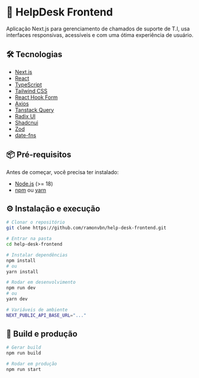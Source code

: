 # 🚀 HelpDesk Frontend

Aplicação Next.js para gerenciamento de chamados de suporte de T.I, usa interfaces responsivas, acessíveis e com uma ótima experiência de usuário.

## 🛠️ Tecnologias
- [Next.js](https://nextjs.org/)
- [React](https://react.dev/)
- [TypeScript](https://www.typescriptlang.org/)
- [Tailwind CSS](https://tailwindcss.com/)
- [React Hook Form](https://react-hook-form.com)
- [Axios](https://axios-http.com/ptbr/docs/intro)
- [Tanstack Query](https://tanstack.com/query/latest)
- [Radix UI](https://www.radix-ui.com)
- [Shadcnui](https://ui.shadcn.com)
- [Zod](https://zod.dev)
- [date-fns](https://date-fns.org)


## 📦 Pré-requisitos
Antes de começar, você precisa ter instalado:
- [Node.js](https://nodejs.org/) (>= 18)
- [npm](https://www.npmjs.com/) ou [yarn](https://yarnpkg.com/)

## ⚙️ Instalação e execução
```bash
# Clonar o repositório
git clone https://github.com/ramonvbn/help-desk-frontend.git

# Entrar na pasta
cd help-desk-frontend

# Instalar dependências
npm install
# ou
yarn install

# Rodar em desenvolvimento
npm run dev
# ou
yarn dev
```
```bash
# Variáveis de ambiente
NEXT_PUBLIC_API_BASE_URL="..."

```
## 🚀 Build e produção
```bash
# Gerar build
npm run build

# Rodar em produção
npm run start


